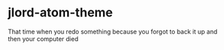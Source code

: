 jlord-atom-theme
================

That time when you redo something because you forgot to back it up and then your computer died
